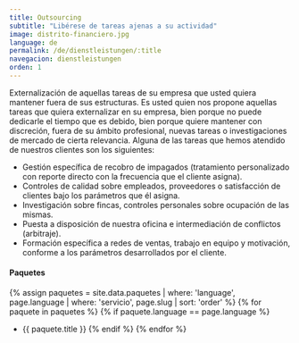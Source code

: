 ```yaml
---
title: Outsourcing
subtitle: "Libérese de tareas ajenas a su actividad"
image: distrito-financiero.jpg
language: de
permalink: /de/dienstleistungen/:title
navegacion: dienstleistungen
orden: 1
---
```


Externalización de aquellas tareas de su empresa que usted quiera mantener fuera de sus estructuras. Es usted quien nos propone aquellas tareas que quiera externalizar en su empresa, bien porque no puede dedicarle el tiempo que es debido, bien porque quiere mantener con discreción, fuera de su ámbito profesional, nuevas tareas o investigaciones de mercado de cierta relevancia. Alguna de las tareas que hemos atendido de nuestros clientes son los siguientes:

- Gestión específica de recobro de impagados (tratamiento personalizado con reporte directo con la frecuencia que el cliente asigna).
- Controles de calidad sobre empleados, proveedores o satisfacción de clientes bajo los parámetros que él asigna.
- Investigación sobre fincas, controles personales sobre ocupación de las mismas.
- Puesta a disposición de nuestra oficina e intermediación de conflictos (arbitraje).
- Formación específica a redes de ventas, trabajo en equipo y motivación, conforme a los parámetros desarrollados por el cliente.

#### Paquetes
{% assign paquetes = site.data.paquetes | where: 'language', page.language | where: 'servicio', page.slug | sort: 'order' %}
{% for paquete in paquetes %}
  {% if paquete.language == page.language %}
  - {{ paquete.title }}
  {% endif %}
{% endfor %}
